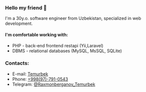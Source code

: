 ### Hello my friend 👋

 I'm a 30y.o. software engineer from Uzbekistan, specialized in web development.

#### I'm comfortable working with:

-   PHP - back-end frontend restapi (Yii,Laravel)
-   DBMS - relational databases (MySQL, MsSQL, SQLite)

### Contacts:

- E-mail: [Temurbek](mailto://temurbek0850@gmail.com)
- Phone: [+998(97)-791-0543](tel://+998975104840)
- Telegram: [@Raxmonberganov_Temurbek](https://t.me/Raxmonberganov_Temurbek)

